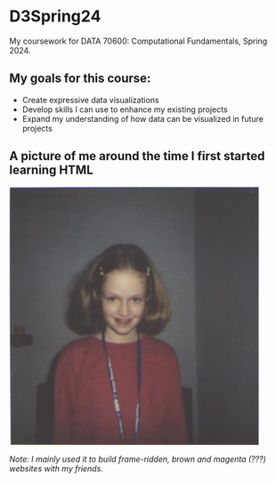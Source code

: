 # D3Spring24
My coursework for DATA 70600: Computational Fundamentals, Spring 2024.

## My goals for this course:
- Create expressive data visualizations
- Develop skills I can use to enhance my existing projects
- Expand my understanding of how data can be visualized in future projects

## A picture of me around the time I first started learning HTML

![An awkward young girl](/images/1998---%20Betsy.jpg)

*Note: I mainly used it to build frame-ridden, brown and magenta (???) websites with my friends.*

